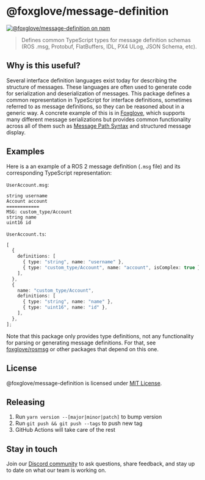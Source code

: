 # @foxglove/message-definition

[![@foxglove/message-definition on npm](https://shields.io/npm/v/@foxglove/message-definition)](https://www.npmjs.com/package/@foxglove/message-definition)

> Defines common TypeScript types for message definition schemas (ROS .msg, Protobuf, FlatBuffers, IDL, PX4 ULog, JSON Schema, etc).

## Why is this useful?

Several interface definition languages exist today for describing the structure of messages. These languages are often used to generate code for serialization and deserialization of messages. This package defines a common representation in TypeScript for interface definitions, sometimes referred to as message definitions, so they can be reasoned about in a generic way. A concrete example of this is in [Foxglove](https://foxglove.dev/product), which supports many different message serializations but provides common functionality across all of them such as [Message Path Syntax](https://docs.foxglove.dev/docs/visualization/message-path-syntax/) and structured message display.

## Examples

Here is a an example of a ROS 2 message definition (`.msg` file) and its corresponding TypeScript representation:

`UserAccount.msg`:

```
string username
Account account
============
MSG: custom_type/Account
string name
uint16 id
```

`UserAccount.ts`:

```typescript
[
  {
    definitions: [
      { type: "string", name: "username" },
      { type: "custom_type/Account", name: "account", isComplex: true },
    ],
  },
  {
    name: "custom_type/Account",
    definitions: [
      { type: "string", name: "name" },
      { type: "uint16", name: "id" },
    ],
  },
];
```

Note that this package only provides type definitions, not any functionality for parsing or generating message definitions. For that, see [foxglove/rosmsg](https://github.com/foxglove/rosmsg) or other packages that depend on this one.

## License

@foxglove/message-definition is licensed under [MIT License](https://opensource.org/licenses/MIT).

## Releasing

1. Run `yarn version --[major|minor|patch]` to bump version
2. Run `git push && git push --tags` to push new tag
3. GitHub Actions will take care of the rest

## Stay in touch

Join our [Discord community](https://foxglove.dev/chat) to ask questions, share feedback, and stay up to date on what our team is working on.
